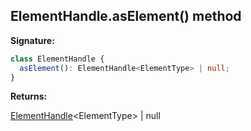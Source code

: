 ## ElementHandle.asElement() method

**Signature:**

```typescript
class ElementHandle {
  asElement(): ElementHandle<ElementType> | null;
}
```

**Returns:**

[ElementHandle](./puppeteer.elementhandle.md)&lt;ElementType&gt; \| null
